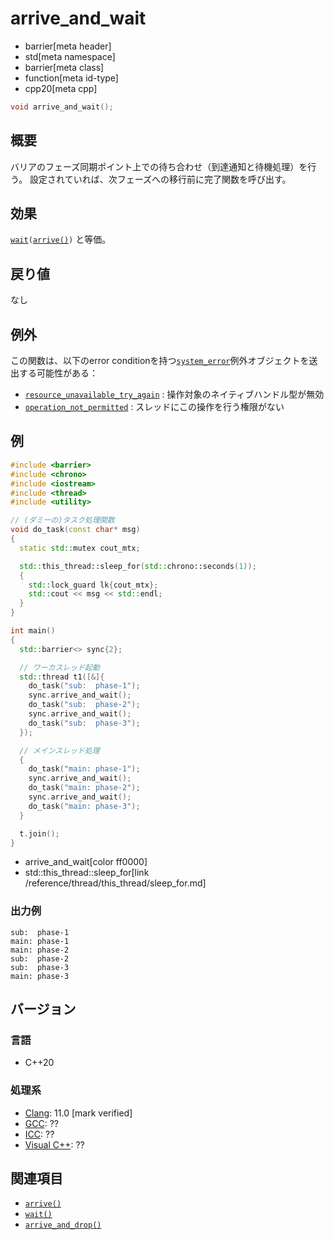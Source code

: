 # arrive_and_wait
* barrier[meta header]
* std[meta namespace]
* barrier[meta class]
* function[meta id-type]
* cpp20[meta cpp]

```cpp
void arrive_and_wait();
```

## 概要
バリアのフェーズ同期ポイント上での待ち合わせ（到達通知と待機処理）を行う。
設定されていれば、次フェーズへの移行前に完了関数を呼び出す。


## 効果
[`wait`](wait.md)`(`[`arrive()`](arrive.md)`)` と等価。


## 戻り値
なし


## 例外
この関数は、以下のerror conditionを持つ[`system_error`](/reference/system_error/system_error.md)例外オブジェクトを送出する可能性がある：

- [`resource_unavailable_try_again`](/reference/system_error/errc.md) : 操作対象のネイティブハンドル型が無効
- [`operation_not_permitted`](/reference/system_error/errc.md) : スレッドにこの操作を行う権限がない


## 例
```cpp example
#include <barrier>
#include <chrono>
#include <iostream>
#include <thread>
#include <utility>

// (ダミーの)タスク処理関数
void do_task(const char* msg)
{
  static std::mutex cout_mtx;

  std::this_thread::sleep_for(std::chrono::seconds(1));
  {
    std::lock_guard lk{cout_mtx};
    std::cout << msg << std::endl;
  }
}

int main()
{
  std::barrier<> sync{2};

  // ワーカスレッド起動
  std::thread t1([&]{
    do_task("sub:  phase-1");
    sync.arrive_and_wait();
    do_task("sub:  phase-2");
    sync.arrive_and_wait();
    do_task("sub:  phase-3");
  });

  // メインスレッド処理
  {
    do_task("main: phase-1");
    sync.arrive_and_wait();
    do_task("main: phase-2");
    sync.arrive_and_wait();
    do_task("main: phase-3");
  }

  t.join();
}
```
* arrive_and_wait[color ff0000]
* std::this_thread::sleep_for[link /reference/thread/this_thread/sleep_for.md]

### 出力例
```
sub:  phase-1
main: phase-1
main: phase-2
sub:  phase-2
sub:  phase-3
main: phase-3
```


## バージョン
### 言語
- C++20

### 処理系
- [Clang](/implementation.md#clang): 11.0 [mark verified]
- [GCC](/implementation.md#gcc): ??
- [ICC](/implementation.md#icc): ??
- [Visual C++](/implementation.md#visual_cpp): ??


## 関連項目
- [`arrive()`](arrive.md)
- [`wait()`](wait.md)
- [`arrive_and_drop()`](arrive_and_drop.md)
